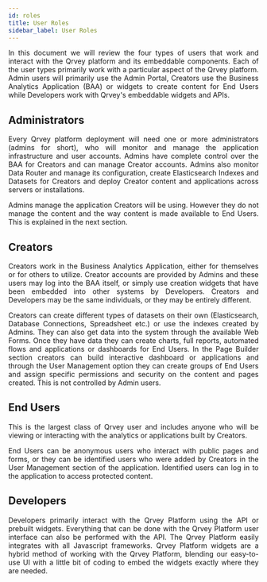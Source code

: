 ```yaml
---
id: roles
title: User Roles
sidebar_label: User Roles
---
```


<div style="text-align: justify">

In this document we will review the four types of users that work and interact with the Qrvey platform and its embeddable components. Each of the user types primarily work with a particular aspect of the Qrvey platform. Admin users will primarily use the Admin Portal,  Creators use the Business Analytics Application (BAA) or widgets to create content for End Users while Developers work with Qrvey's  embeddable widgets and APIs.

## Administrators
Every Qrvey platform deployment will need one or more administrators (admins for short), who will monitor and manage the application infrastructure and user accounts. Admins have complete control over the BAA for Creators and can manage Creator accounts. Admins also monitor Data Router and manage its configuration, create Elasticsearch Indexes and Datasets for Creators and deploy Creator content and applications across servers or installations.

Admins manage the application Creators will be using. However they do not manage the content and the way content is made available to End Users. This is explained in the next section.

## Creators
Creators work in the Business Analytics Application, either for themselves or for others to utilize. Creator accounts are provided by Admins and these users may log into the BAA itself, or simply use creation widgets that have been embedded into other systems by Developers. Creators and Developers may be the same individuals, or they may be entirely different.

Creators can create different types of datasets on their own (Elasticsearch, Database Connections, Spreadsheet etc.) or use the indexes created by Admins. They can also get data into the system through the available Web Forms. Once they have data they can create charts, full reports, automated flows and applications or dashboards for End Users. In the Page Builder section creators can build interactive dashboard or applications and through the User Management option they can create groups of End Users and assign specific permissions and security on the content and pages created. This is not controlled by Admin users.

## End Users
This is the largest class of Qrvey user and includes anyone who will be viewing or interacting with the analytics or applications built by Creators.

End Users can be anonymous users who interact with public pages and forms, or they can be identified users who were added by Creators in the User Management section of the application. Identified users can log in to the application to access protected content.

## Developers
Developers primarily interact with the Qrvey Platform using the API or prebuilt widgets. Everything that can be done with the Qrvey Platform user interface can also be performed with the API. The Qrvey Platform easily integrates with all Javascript frameworks. Qrvey Platform widgets are a hybrid method of working with the Qrvey Platform, blending our easy-to-use UI with a little bit of coding to embed the widgets exactly where they are needed.